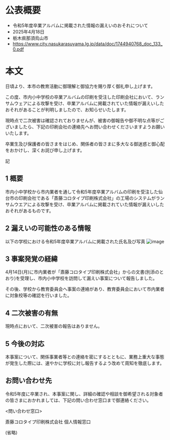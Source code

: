# 公表概要
- 令和5年度卒業アルバムに掲載された情報の漏えいのおそれについて
- 2025年4月18日
- 栃木県那須烏山市
- https://www.city.nasukarasuyama.lg.jp/data/doc/1744940768_doc_133_0.pdf

# 本文
日頃より、本市の教育活動に御理解と御協力を賜り厚く御礼申し上げます。

この度、市内小中学校の卒業アルバムの印刷を受注した印刷会社において、ランサムウェアによる攻撃を受け、卒業アルバムに掲載されていた情報が漏えいしたおそれがあることが判明しましたので、お知らせいたします。

現時点で二次被害は確認されておりませんが、被害の御報告や御不明な点等がございましたら、下記の印刷会社の連絡先へお問い合わせくださいますようお願いいたします。

卒業生及び保護者の皆さまをはじめ、関係者の皆さまに多大なる御迷惑と御心配をおかけし、深くお詫び申し上げます。

記

## 1 概要
市内小中学校から市内業者を通して令和5年度卒業アルバムの印刷を受注した仙台市の印刷会社である「斎藤コロタイプ印刷株式会社」の工場のシステムがランサムウエアによる攻撃を受け、卒業アルバムに掲載されていた情報が漏えいしたおそれがあるものです。

## 2 漏えいの可能性のある情報
以下の学校における令和5年度卒業アルバムに掲載された氏名及び写真
![image](https://github.com/user-attachments/assets/ee9f4ca1-b31b-4b7b-8817-afc3b9b74b73)

## 3 事案発覚の経緯
4月14日(月)に市内業者が「斎藤コロタイプ印刷株式会社」からの文書(別添のとおり)を受理し、市内小中学校を訪問して漏えい事案について報告しました。

その後、学校から教育委員会へ事案の連絡があり、教育委員会において市内業者に対象校等の確認を行いました。

## 4 二次被害の有無
現時点において、二次被害の報告はありません。

## 5 今後の対応
本事案について、関係事業者等との連絡を密にするとともに、業務上重大な事態が発生した際には、速やかに学校に対し報告するよう改めて周知を徹底します。

## お問い合わせ先
令和5年度に卒業され、本事案に関し、詳細の確認や相談を御希望される対象者の皆さまにおかれましては、下記の問い合わせ窓口まで御連絡ください。

<問い合わせ窓口>

斎藤コロタイプ印刷株式会社 個人情報窓口

(省略)
